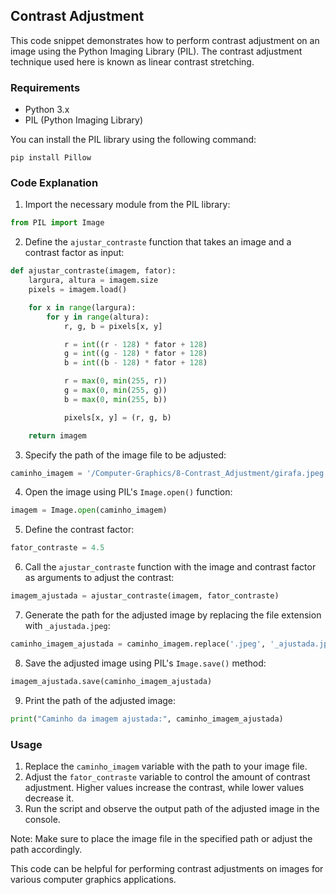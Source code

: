 ## Contrast Adjustment

This code snippet demonstrates how to perform contrast adjustment on an image using the Python Imaging Library (PIL). The contrast adjustment technique used here is known as linear contrast stretching.

### Requirements

- Python 3.x
- PIL (Python Imaging Library)

You can install the PIL library using the following command:

```
pip install Pillow
```

### Code Explanation

1. Import the necessary module from the PIL library:

```python
from PIL import Image
```

2. Define the `ajustar_contraste` function that takes an image and a contrast factor as input:

```python
def ajustar_contraste(imagem, fator):
    largura, altura = imagem.size
    pixels = imagem.load()

    for x in range(largura):
        for y in range(altura):
            r, g, b = pixels[x, y]

            r = int((r - 128) * fator + 128)
            g = int((g - 128) * fator + 128)
            b = int((b - 128) * fator + 128)

            r = max(0, min(255, r))
            g = max(0, min(255, g))
            b = max(0, min(255, b))

            pixels[x, y] = (r, g, b)

    return imagem
```

3. Specify the path of the image file to be adjusted:

```python
caminho_imagem = '/Computer-Graphics/8-Contrast_Adjustment/girafa.jpeg'
```

4. Open the image using PIL's `Image.open()` function:

```python
imagem = Image.open(caminho_imagem)
```

5. Define the contrast factor:

```python
fator_contraste = 4.5
```

6. Call the `ajustar_contraste` function with the image and contrast factor as arguments to adjust the contrast:

```python
imagem_ajustada = ajustar_contraste(imagem, fator_contraste)
```

7. Generate the path for the adjusted image by replacing the file extension with `_ajustada.jpeg`:

```python
caminho_imagem_ajustada = caminho_imagem.replace('.jpeg', '_ajustada.jpeg')
```

8. Save the adjusted image using PIL's `Image.save()` method:

```python
imagem_ajustada.save(caminho_imagem_ajustada)
```

9. Print the path of the adjusted image:

```python
print("Caminho da imagem ajustada:", caminho_imagem_ajustada)
```

### Usage

1. Replace the `caminho_imagem` variable with the path to your image file.
2. Adjust the `fator_contraste` variable to control the amount of contrast adjustment. Higher values increase the contrast, while lower values decrease it.
3. Run the script and observe the output path of the adjusted image in the console.

Note: Make sure to place the image file in the specified path or adjust the path accordingly.

This code can be helpful for performing contrast adjustments on images for various computer graphics applications.
